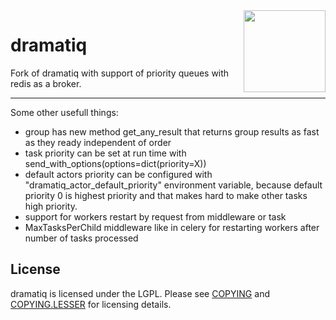 <img src="https://dramatiq.io/_static/logo.png" align="right" width="131" />

# dramatiq

Fork of dramatiq with support of priority queues with redis as a broker.

<hr/>

Some other usefull things:
* group has new method get_any_result that returns group results as fast as they ready independent of order
* task priority can be set at run time with send_with_options(options=dict(priority=X))
* default actors priority can be configured with "dramatiq_actor_default_priority" environment variable, because default priority 0 is highest priority and that makes hard to make other tasks high priority.
* support for workers restart by request from middleware or task
* MaxTasksPerChild middleware like in celery for restarting workers after number of tasks processed 

## License

dramatiq is licensed under the LGPL.  Please see [COPYING] and
[COPYING.LESSER] for licensing details.


[COPYING.LESSER]: https://github.com/Bogdanp/dramatiq/blob/master/COPYING.LESSER
[COPYING]: https://github.com/Bogdanp/dramatiq/blob/master/COPYING
[RabbitMQ]: https://www.rabbitmq.com/
[Redis]: https://redis.io
[user guide]: https://dramatiq.io/guide.html
